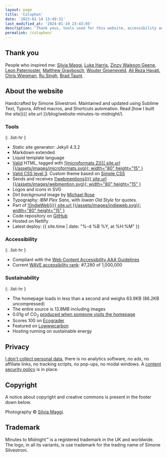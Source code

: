 ```yaml
---
layout: page
title: 'Colophon'
date: '2023-01-14 13:49:31'
last_modified_at: '2024-01-19 23:43:05'
description: 'Thank yous, tools used for this website, accessibility and performance benchmarks, notes about privacy and copyright.'
permalink: /colophon/
---
```

## Thank you

People who inspired me: [Silvia Maggi](https://silviamaggidesign.com), [Luke Harris](https://www.lkhrs.com), [Zinzy Waleson Geene](https://www.zinzy.website), [Leon Paternoster](https://www.thisdaysportion.com/), [Matthew Graybosch](https://old.starbreaker.org/), [Wouter Groeneveld](https://brainbaking.com), [Ali Reza Hayati](https://web.archive.org/web/20231223023152/https://alirezahayati.com/), [Chris Wiegman](https://chriswiegman.com), [Ru Singh](https://rusingh.com), [Brad Taunt](https://bt.ht).

## About the website

Handcrafted by Simone Silvestroni. Maintained and updated using Sublime Text, Typora, Alfred macros, and Shortcuts automation. Read [how I built the site]({{ site.url }}/blog/website-minutes-to-midnight/).

### Tools

{: .list-hr }
- Static site generator: Jekyll 4.3.2
- Markdown extended
- Liquid template language
- [Valid](https://validator.w3.org/nu/?doc=https%3A%2F%2Fminutestomidnight.co.uk%2F) HTML, tagged with [![microformats 2]({{ site.url }}/assets/images/microformats.svg){: width="80" height="15" }](https://microformats.org/)
- [Valid CSS level 3](https://jigsaw.w3.org/css-validator/validator?uri=https%3A%2F%2Fminutestomidnight.co.uk%2Fassets%2Fcss%2Fm2m.min.css&profile=css3&usermedium=all&warning=1&vextwarning=&lang=en). Custom theme based on [Simple CSS](https://simplecss.org)
- Sends and receives [![webmentions]({{ site.url }}/assets/images/webmention.svg){: width="80" height="15" }](https://indieweb.org/Webmention)
- Logos and icons in SVG
- _Dirt background_ image by [Michael Rose](https://mademistakes.com/)
- Typography: _IBM Plex Sans_, with _Iowan Old Style_ for quotes.
- Part of [![IndieWeb]({{ site.url }}/assets/images/indieweb.svg){: width="80" height="15" }](https://indiewebify.me/validate-h-card/?url=https%3A%2F%2Fminutestomidnight.co.uk)
- Code repository on [GitHub](https://github.com/simonesilvestroni/m2m-website)
- Hosted on Netlify
- Latest deploy: {{ site.time | date: "%-d %B %Y, at %H:%M" }}

### Accessibility

{: .list-hr }
- Compliant with the [Web Content Accessibility AAA Guidelines](https://wave.webaim.org/report#/https://minutestomidnight.co.uk/)
- Current [WAVE accessibility rank](https://webaim.org/projects/million/lookup?domain=minutestomidnight.co.uk): #7,280 of 1,000,000

### Sustainability

{: .list-hr }
- The homepage loads in less than a second and weighs 63.9KB (86.2KB uncompressed)
- The entire source is 13.8MB including images
- 0.01g of CO<sub>2</sub> [produced when someone visits the homepage](https://www.websitecarbon.com/website/minutestomidnight-co-uk/)
- Scores 100 on [Ecograder](https://ecograder.com/report/crccbrW1xmYgrNUdrNxEulBa)
- Featured on [Lowwwcarbon](https://lowwwcarbon.com/showcase/)
- Hosting running on sustainable energy

## Privacy

[I don't collect personal data](https://themarkup.org/blacklight?url=minutestomidnight.co.uk), there is no analytics software, no ads, no affiliate links, no tracking scripts, no pop-ups, no modal windows. A [content security policy](https://securityheaders.com/?q=https%3A%2F%2Fminutestomidnight.co.uk%2F) is in place.

## Copyright

A notice about copyright and creative commons is present in the footer down below.

Photography &copy; [Silvia Maggi](https://silviamaggidesign.com).

## Trademark

Minutes to Midnight&trade; is a registered trademark in the UK and worldwide. The logo, in all its variants, is use trademark for the trading name of Simone Silvestroni.